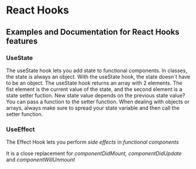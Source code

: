 # React Hooks

## Examples and Documentation for React Hooks features

### UseState

The useState hook lets you add state to functional components.
In classes, the state is always an object.
With the useState hook, the state doesn´t have to be an object.
The useState hook returns an array with 2 elements.
The fist element is the current value of the state, and the second element is a state setter fuction.
New state value depends on the previous state value? You can pass a function to the setter function.
When dealing with objects or arrays, always make sure to spread your state variable and then call the setter function.

### UseEffect

The Effect Hook lets you perform _side effects_ in _functional components_

It is a close replacement for _componentDidMount, componentDidUpdate_ and _componentWillUnmount_
